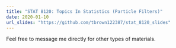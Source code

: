 ```yaml
---
title: "STAT 8120: Topics In Statistics (Particle Filters)"
date: 2020-01-10
url_slides: "https://github.com/tbrown122387/stat_8120_slides"
---
```


Feel free to message me directly for other types of materials.
